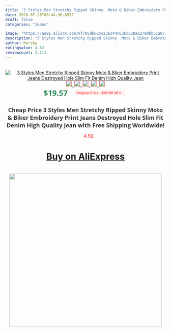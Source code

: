```yaml
---
title: "3 Styles Men Stretchy Ripped Skinny  Moto & Biker Embroidery Print Jeans Destroyed Hole  Slim Fit Denim  High Quality Jean"
date: 2020-07-28T08:44:36.892Z
draft: false
categories: "Jeans"

image: "https://ae01.alicdn.com/kf/H5db625c23b344c63bc528ad2780bb51a0/3-Styles-Men-Stretchy-Ripped-Skinny-Moto-Biker-Embroidery-Print-Jeans-Destroyed-Hole-Slim-Fit-Denim.jpg"
description: "3 Styles Men Stretchy Ripped Skinny  Moto & Biker Embroidery Print Jeans Destroyed Hole  Slim Fit Denim  High Quality Jean"
author: Marsha
ratingvalue: 4.52
reviewcount: 2.111
---
```

<br>
<div style="text-align: center;">
<a href="https://s.click.aliexpress.com/e/_AVniDB" target="_blank" rel="nofollow noopener noreferrer"><img alt="3 Styles Men Stretchy Ripped Skinny  Moto & Biker Embroidery Print Jeans Destroyed Hole  Slim Fit Denim  High Quality Jean" class="magnifier-image" src="https://ae01.alicdn.com/kf/H5db625c23b344c63bc528ad2780bb51a0/3-Styles-Men-Stretchy-Ripped-Skinny-Moto-Biker-Embroidery-Print-Jeans-Destroyed-Hole-Slim-Fit-Denim.jpg_640x640.jpg">
<br>
<img style="border:1px solid salmon" src="https://ae01.alicdn.com/kf/H5db625c23b344c63bc528ad2780bb51a0/3-Styles-Men-Stretchy-Ripped-Skinny-Moto-Biker-Embroidery-Print-Jeans-Destroyed-Hole-Slim-Fit-Denim.jpg_120x120.jpg">&nbsp;&nbsp;<img style="border:1px solid salmon" src="https://ae01.alicdn.com/kf/H33bb7dd5ade147e9906c060864e5cd3bR/3-Styles-Men-Stretchy-Ripped-Skinny-Moto-Biker-Embroidery-Print-Jeans-Destroyed-Hole-Slim-Fit-Denim.jpg_120x120.jpg">&nbsp;&nbsp;<img style="border:1px solid salmon" src="https://ae01.alicdn.com/kf/H9794c613e94b45d29ea1c306eb1bffc8E/3-Styles-Men-Stretchy-Ripped-Skinny-Moto-Biker-Embroidery-Print-Jeans-Destroyed-Hole-Slim-Fit-Denim.jpg_120x120.jpg">&nbsp;&nbsp;<img style="border:1px solid salmon" src="https://ae01.alicdn.com/kf/H63936d4a408c4e79b1f83d8518e2a8f11/3-Styles-Men-Stretchy-Ripped-Skinny-Moto-Biker-Embroidery-Print-Jeans-Destroyed-Hole-Slim-Fit-Denim.jpg_120x120.jpg">&nbsp;&nbsp;<img style="border:1px solid salmon" src="https://ae01.alicdn.com/kf/Hcaf5814c306247be947c4c50a862fe63w/3-Styles-Men-Stretchy-Ripped-Skinny-Moto-Biker-Embroidery-Print-Jeans-Destroyed-Hole-Slim-Fit-Denim.jpg_120x120.jpg"></a></div><br0>
<div style="text-align: center;"><span style="background-color: white; border: 0px; box-sizing: border-box; color: seagreen; display: inline-block; font-family: &quot;open sans&quot; , &quot;arial&quot; , &quot;helvetica&quot; , sans-serif , &quot;heiti&quot;; font-size: 24px; font-stretch: inherit; font-weight: 700; line-height: inherit; margin: 0px 10px 0px 0px; padding: 0px; vertical-align: middle;">$19.57 </span>
<span style="background: rgb(255 , 241 , 241); border-radius: 3px; border: 0px; box-sizing: border-box; color: #ff4747; display: inline-block; font-family: inherit; font-size: 12px; font-stretch: inherit; font-style: inherit; font-variant: inherit; font-weight: 600; line-height: inherit; margin: 0px; padding: 2px 5px; transform: scale(0.9); vertical-align: middle;">Original Price : <b style="text-decoration: line-through;">$31.56 </b> 38%&nbsp;&nbsp;</span></div>
<h1 style="color: #333333; display: inline-block; font-family: &quot;open sans&quot; , &quot;arial&quot; , &quot;helvetica&quot; , sans-serif , &quot;heiti&quot;; font-size: 18px; font-stretch: inherit; font-weight: 700; text-align: center;">Cheap Price 3 Styles Men Stretchy Ripped Skinny  Moto & Biker Embroidery Print Jeans Destroyed Hole  Slim Fit Denim  High Quality Jean with Free Shipping Worldwide!</h1>
<div style="color: #ff4747; text-align: center;">
<img src="https://4.bp.blogspot.com/-M0ZcTcb-5uY/XleCXlxnR4I/AAAAAAAAAEc/OrjgMkXV1oMQFaCRZj5HQwOCBcu3w1FegCPcBGAYYCw/s1600/star.png" style="height: 15px;">&nbsp;<b>4.52</b></div>
<div class="button_cont" align="center"><a class="buynow_a" href="https://s.click.aliexpress.com/e/_AVniDB" target="_blank" rel="nofollow noopener noreferrer"><H1>Buy on AliExpress</H1></a></div><br>
<div class="separator" style="clear: both; text-align: center;">
<img src="https://lh3.googleusercontent.com/-pTy5HemUv9M/XlePHvY0dAI/AAAAAAAAAE4/0nX5iRUoIWY8eMW9Dpxeirr157OZliDIgCLcBGAsYHQ/s1600/badge.gif" width="480">
</div>
